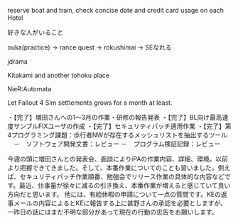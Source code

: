 reserve boat and train, check concise date and credit card usage on each Hotel

好きな人がいること

ouka(practice) -> rance quest -> rokushimai -> SEなれる

jdrama

Kitakami and another tohoku place

NieR:Automata

Let Fallout 4 Sim settlements grows for a month at least.

・【完了】増田さんへの1～3月の作業・研修の報告発表
・【完了】BL向け最高速度サンプルFIXユーザの作成
・【完了】セキュリティパッチ適用作業
・【完了】第4プログラミング課題：歩行者NWが存在するメッシュリストを抽出するツール
　－　ソフトウェア開発文書：レビュー
  －　プログラム検証記録：レビュー
  
  今週の頭に増田さんとの発表会、面談によりiPAの作業内容、詳細、環境。以前より把握できてきました。そして、本番作業についてのことも習いました。例えば、セキュリティパッチ作業順番、勉強会でリリース作業の具体的な内容などです。最近、仕事量が徐々に減るの引き換え、本番作業が増えると感じていて良い方向だと思います。
他には、有給休暇の申請について一点の質問です。KEの返事メールの内容によるとKEに報告する上に甚野さんの承認を必要としますが、一昨日の話にはまだ不明な部分があって現在の行動の忠告をお願いします。
